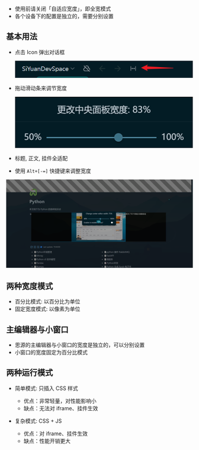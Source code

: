 
- 使用前请关闭「自适应宽度」，即全宽模式
- 各个设备下的配置是独立的，需要分别设置


## 基本用法



- 点击 Icon 弹出对话框

  ![](asset/Icon.png)

- 拖动滑动条来调节宽度

  ![](asset/dialog.png)


- 标题, 正文, 挂件全适配

- 使用 `Alt+[-=]` 快捷键来调整宽度


![](asset/width-plugin.png)

## 两种宽度模式

- 百分比模式: 以百分比为单位
- 固定宽度模式: 以像素为单位

## 主编辑器与小窗口

- 思源的主编辑器与小窗口的宽度是独立的，可以分别设置
- 小窗口的宽度固定为百分比模式

## 两种运行模式

- 简单模式: 只插入 CSS 样式

  - 优点：非常轻量，对性能影响小
  - 缺点：无法对 iframe、挂件生效

- 复杂模式: CSS + JS

  - 优点：对 iframe、挂件生效
  - 缺点：性能开销更大
